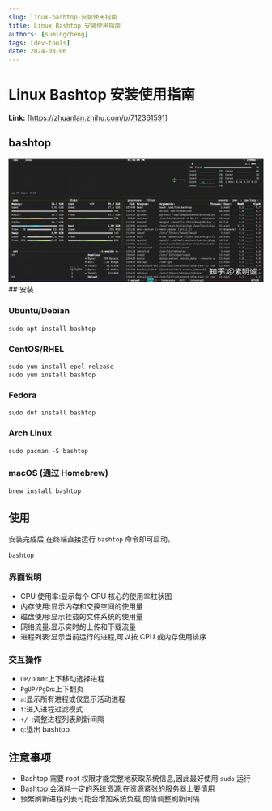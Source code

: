 ```yaml
---
slug: linux-bashtop-安装使用指南
title: Linux Bashtop 安装使用指南
authors: [sumingcheng]
tags: [dev-tools]
date: 2024-08-06
---
```


# Linux Bashtop 安装使用指南



 **Link:** [https://zhuanlan.zhihu.com/p/712361591]

## bashtop  
![265fcc37dc81fb5e8db6aa6d1bb78f21](../image/265fcc37dc81fb5e8db6aa6d1bb78f21.jpg)## 安装  
### Ubuntu/Debian  
```
sudo apt install bashtop
```
### CentOS/RHEL  
```
sudo yum install epel-release
sudo yum install bashtop 
```
### Fedora  
```
sudo dnf install bashtop
```
### Arch Linux  
```
sudo pacman -S bashtop
```
### macOS (通过 Homebrew)  
```
brew install bashtop
```
## 使用  

安装完成后,在终端直接运行 `bashtop` 命令即可启动。

```
bashtop
```
### 界面说明  

* CPU 使用率:显示每个 CPU 核心的使用率柱状图
* 内存使用:显示内存和交换空间的使用量
* 磁盘使用:显示挂载的文件系统的使用量
* 网络流量:显示实时的上传和下载流量
* 进程列表:显示当前运行的进程,可以按 CPU 或内存使用排序

### 交互操作  

* `UP/DOWN`:上下移动选择进程
* `PgUP/PgDn`:上下翻页
* `a`:显示所有进程或仅显示活动进程
* `f`:进入进程过滤模式
* `+/-`:调整进程列表刷新间隔
* `q`:退出 bashtop

## 注意事项  

* Bashtop 需要 root 权限才能完整地获取系统信息,因此最好使用 `sudo` 运行
* Bashtop 会消耗一定的系统资源,在资源紧张的服务器上要慎用
* 频繁刷新进程列表可能会增加系统负载,酌情调整刷新间隔